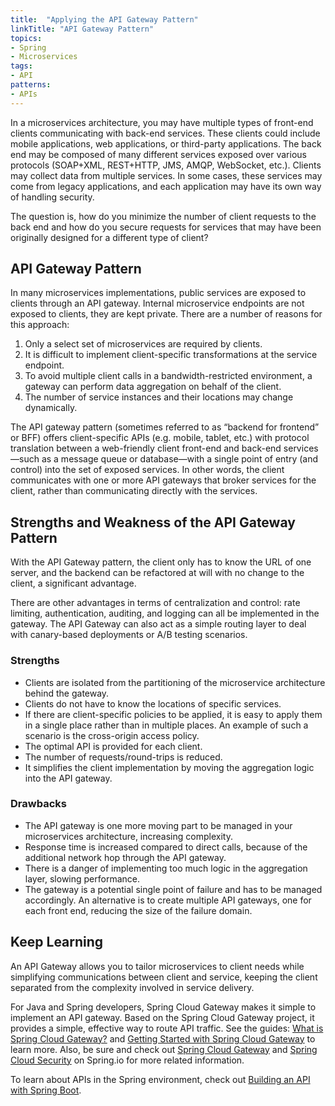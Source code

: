 ```yaml
---
title:  "Applying the API Gateway Pattern"
linkTitle: "API Gateway Pattern"
topics:
- Spring
- Microservices
tags:
- API
patterns:
- APIs
---
```


In a microservices architecture, you may have multiple types of front-end clients communicating with back-end services. These clients could include mobile applications, web applications, or third-party applications. The back end may be composed of many different services exposed over various protocols (SOAP+XML, REST+HTTP, JMS, AMQP, WebSocket, etc.). Clients may collect data from multiple services. In some cases, these services may come from legacy applications,  and each application may have its own way of handling security.

The question is, how do you minimize the number of client requests to the back end and how do you secure requests  for services that may have been originally designed for a different type of client?


## API Gateway Pattern

In many microservices implementations, public services are exposed to clients through an API gateway. Internal microservice endpoints are not exposed to clients, they are kept private.
There are a number of reasons for this approach:

1. Only a select set of microservices are required by clients.
2. It is difficult to implement client-specific transformations at the service endpoint.
3. To avoid multiple client calls in a bandwidth-restricted environment, a gateway can perform data aggregation on behalf of the client. 
4. The number of service instances and their locations may change dynamically.

The API gateway pattern (sometimes referred to as “backend for frontend” or BFF) offers client-specific APIs (e.g. mobile, tablet, etc.) with protocol translation between a web-friendly client front-end and back-end services—such as a message queue or database—with a single point of entry (and control) into the set of exposed services. In other words, the client communicates with one or more API gateways that broker services for the client, rather than communicating directly with the services.


## Strengths and Weakness of the API Gateway Pattern
With the API Gateway pattern, the client only has to know the URL of one server, and the backend can be refactored at will with no change to the client, a significant advantage. 

There are other advantages in terms of centralization and control: rate limiting, authentication, auditing, and logging can all be implemented in the gateway. The API Gateway can also act as a simple routing layer to deal with canary-based deployments or A/B testing scenarios.

### Strengths
* Clients are isolated from the partitioning of the microservice architecture behind the gateway.
* Clients do not have to know the locations of specific services.
* If there are client-specific policies to be applied, it is easy to apply them in a single place rather than in multiple places. An example of such a scenario is the cross-origin access policy.
* The optimal API is provided for each client.
* The number of requests/round-trips is reduced.
* It simplifies the client implementation by moving the aggregation logic into the API gateway.

### Drawbacks
* The API gateway is one more moving part to be managed in your microservices architecture, increasing complexity.
* Response time is increased compared to direct calls, because of the additional network hop through the API gateway.
* There is a danger of implementing too much logic in the aggregation layer, slowing performance.
* The gateway is a potential single point of failure and has to be managed accordingly. An alternative is to create multiple API gateways, one for each front end, reducing the size of the failure domain.

## Keep Learning
An API Gateway allows you to tailor microservices to client needs while simplifying communications between client and service, keeping the client separated from the complexity involved in service delivery. 

For Java and Spring developers, Spring Cloud Gateway makes it simple to implement an API gateway. Based on the Spring Cloud Gateway project, it provides a simple, effective way to route API traffic.  See the guides: [What is Spring Cloud Gateway?](/guides/spring/scg-what-is/) and [Getting Started with Spring Cloud Gateway](/guides/spring/scg-gs/) to learn more. Also, be sure and check out [Spring Cloud Gateway](https://spring.io/projects/spring-cloud-gateway) and [Spring Cloud Security](http://cloud.spring.io/spring-cloud-security/spring-cloud-security.html) on Spring.io for more related information.

To learn about APIs in the Spring environment, check out [Building an API with Spring Boot](/guides/spring/spring-build-api/).